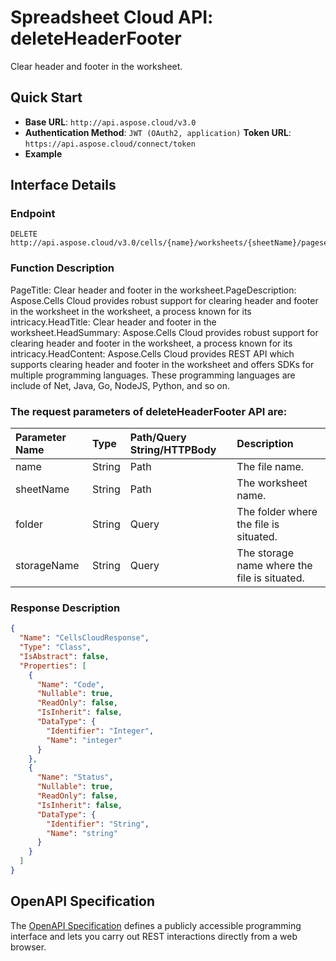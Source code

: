 # **Spreadsheet Cloud API: deleteHeaderFooter**

Clear header and footer in the worksheet. 


## **Quick Start**

- **Base URL**: `http://api.aspose.cloud/v3.0`
- **Authentication Method**: `JWT (OAuth2, application)`  **Token URL**: `https://api.aspose.cloud/connect/token`
- **Example** 

## **Interface Details**

### **Endpoint** 

```
DELETE http://api.aspose.cloud/v3.0/cells/{name}/worksheets/{sheetName}/pagesetup/clearheaderfooter
```
### **Function Description**
PageTitle: Clear header and footer in the worksheet.PageDescription: Aspose.Cells Cloud provides robust support for clearing header and footer in the worksheet in the worksheet, a process known for its intricacy.HeadTitle: Clear header and footer in the worksheet.HeadSummary: Aspose.Cells Cloud provides robust support for clearing header and footer in the worksheet, a process known for its intricacy.HeadContent: Aspose.Cells Cloud provides REST API which supports clearing header and footer in the worksheet and offers SDKs for multiple programming languages. These programming languages are include of Net, Java, Go, NodeJS, Python, and so on.

### The request parameters of **deleteHeaderFooter** API are: 

| Parameter Name | Type | Path/Query String/HTTPBody | Description | 
| :- | :- | :- |:- | 
|name|String|Path|The file name.|
|sheetName|String|Path|The worksheet name.|
|folder|String|Query|The folder where the file is situated.|
|storageName|String|Query|The storage name where the file is situated.|

### **Response Description**
```json
{
  "Name": "CellsCloudResponse",
  "Type": "Class",
  "IsAbstract": false,
  "Properties": [
    {
      "Name": "Code",
      "Nullable": true,
      "ReadOnly": false,
      "IsInherit": false,
      "DataType": {
        "Identifier": "Integer",
        "Name": "integer"
      }
    },
    {
      "Name": "Status",
      "Nullable": true,
      "ReadOnly": false,
      "IsInherit": false,
      "DataType": {
        "Identifier": "String",
        "Name": "string"
      }
    }
  ]
}
```


## OpenAPI Specification

The [OpenAPI Specification](https://reference.aspose.cloud/cells/#/PageSetupController/DeleteHeaderFooter) defines a publicly accessible programming interface and lets you carry out REST interactions directly from a web browser.


